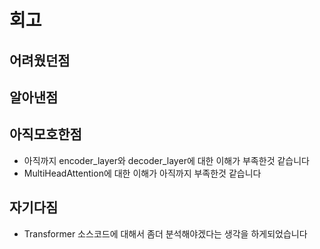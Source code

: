 # 회고<br>
## 어려웠던점<br>
## 알아낸점<br>
## 아직모호한점<br>
- 아직까지 encoder_layer와 decoder_layer에 대한 이해가 부족한것 같습니다<br>
- MultiHeadAttention에 대한 이해가 아직까지 부족한것 같습니다<br>
## 자기다짐<br>
- Transformer 소스코드에 대해서 좀더 분석해야겠다는 생각을 하게되었습니다<br>
